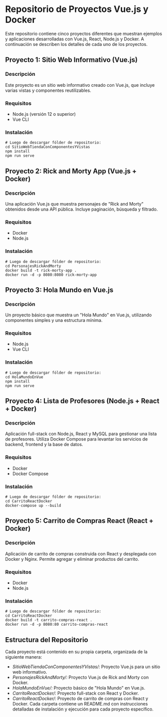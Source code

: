 # Repositorio de Proyectos Vue.js y Docker

Este repositorio contiene cinco proyectos diferentes que muestran ejemplos y aplicaciones desarrolladas con Vue.js, React, Node.js y Docker. A continuación se describen los detalles de cada uno de los proyectos.

## Proyecto 1: Sitio Web Informativo (Vue.js)

### Descripción
Este proyecto es un sitio web informativo creado con Vue.js, que incluye varias vistas y componentes reutilizables.

### Requisitos
- Node.js (versión 12 o superior)
- Vue CLI

### Instalación
```
# Luego de descargar fólder de repositorio:
cd SitioWebTiendaConComponentesYVistas
npm install
npm run serve
```

## Proyecto 2: Rick and Morty App (Vue.js + Docker)

### Descripción
Una aplicación Vue.js que muestra personajes de "Rick and Morty" obtenidos desde una API pública. Incluye paginación, búsqueda y filtrado.

### Requisitos
- Docker
- Node.js

### Instalación
```
# Luego de descargar fólder de repositorio:
cd PersonajesRickAndMorty
docker build -t rick-morty-app .
docker run -d -p 8080:8080 rick-morty-app

```

## Proyecto 3: Hola Mundo en Vue.js

### Descripción
Un proyecto básico que muestra un "Hola Mundo" en Vue.js, utilizando componentes simples y una estructura mínima.

### Requisitos
- Node.js
- Vue CLI

### Instalación
```
# Luego de descargar fólder de repositorio:
cd HolaMundoEnVue
npm install
npm run serve

```

## Proyecto 4: Lista de Profesores (Node.js + React + Docker)

### Descripción
Aplicación full-stack con Node.js, React y MySQL para gestionar una lista de profesores. Utiliza Docker Compose para levantar los servicios de backend, frontend y la base de datos.

### Requisitos
- Docker
- Docker Compose

### Instalación
```
# Luego de descargar fólder de repositorio:
cd CarritoReactDocker
docker-compose up --build
```

## Proyecto 5: Carrito de Compras React (React + Docker)

### Descripción
Aplicación de carrito de compras construida con React y desplegada con Docker y Nginx. Permite agregar y eliminar productos del carrito.

### Requisitos
- Docker
- Node.js

### Instalación
```
# Luego de descargar fólder de repositorio:
cd CarritoReactDocker
docker build -t carrito-compras-react .
docker run -d -p 8080:80 carrito-compras-react
```

## Estructura del Repositorio
Cada proyecto está contenido en su propia carpeta, organizada de la siguiente manera:
- *SitioWebTiendaConComponentesYVistas/:* Proyecto Vue.js para un sitio web informativo.
- *PersonajesRickAndMorty/:* Proyecto Vue.js de Rick and Morty con Docker.
- *HolaMundoEnVue/:* Proyecto básico de "Hola Mundo" en Vue.js.
- *CarritoReactDocker/:* Proyecto full-stack con React y Docker.
- *CarritoReactDocker/:* Proyecto de carrito de compras con React y Docker.
Cada carpeta contiene un README.md con instrucciones detalladas de instalación y ejecución para cada proyecto específico.
